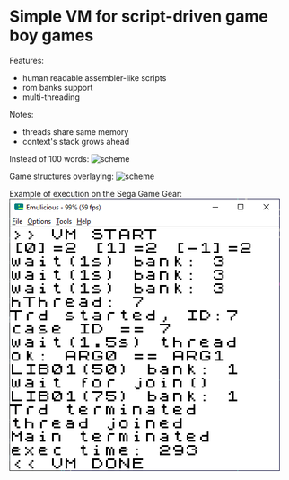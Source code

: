 # Simple VM for script-driven game boy games
Features:
- human readable assembler-like scripts
- rom banks support
- multi-threading

Notes:
- threads share same memory
- context's stack grows ahead

Instead of 100 words:
![scheme](/scheme.png)

Game structures overlaying:
![scheme](/scheme2.png)

Example of execution on the Sega Game Gear:
![example](/example.png)
